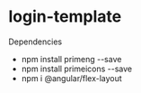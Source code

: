 # login-template
 Dependencies 
 
* npm install primeng --save
* npm install primeicons --save
* npm i @angular/flex-layout
